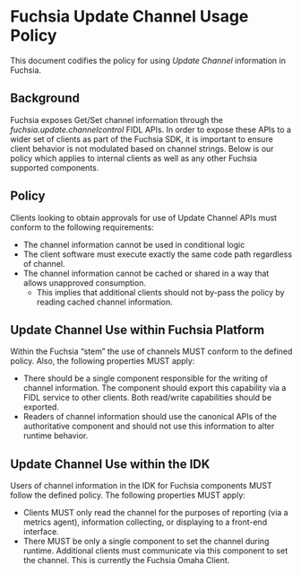 # Fuchsia Update Channel Usage Policy

This document codifies the policy for using *Update Channel* information in
Fuchsia.

## Background

Fuchsia exposes Get/Set channel information through the
_fuchsia.update.channelcontrol_ FIDL APIs. In order to expose these APIs to a
wider set of clients as part of the Fuchsia SDK, it is important to ensure
client behavior is not modulated based on channel strings. Below is our
policy which applies to internal clients as well as any other Fuchsia
supported components.

## Policy

Clients looking to obtain approvals for use of Update Channel APIs must conform to the
following requirements:

*   The channel information cannot be used in conditional logic
*   The client software must execute exactly the same code path regardless of channel.
*   The channel information cannot be cached or shared in a way that allows
    unapproved consumption.
    *   This implies that additional clients should not by-pass the policy by
        reading cached channel information.

## Update Channel Use within Fuchsia Platform

Within the Fuchsia “stem” the use of channels MUST conform to the defined
policy. Also, the following properties MUST apply:

*   There should be a single component responsible for the writing of channel
    information. The component should export this capability via a FIDL service to
    other clients. Both read/write capabilities should be exported.
*   Readers of channel information should use the canonical APIs of the
    authoritative component and should not use this information to alter runtime
    behavior.

## Update Channel Use within the IDK

Users of channel information in the IDK for Fuchsia components MUST follow the
defined policy. The following properties MUST apply:

*   Clients MUST only read the channel for the purposes of reporting (via a
    metrics agent), information collecting,  or displaying to a front-end
    interface.
*   There MUST be only a single component to set the channel during runtime.
    Additional clients must communicate via this component to set the channel.
    This is currently the Fuchsia Omaha Client.
